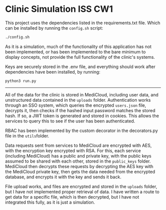 
# Clinic Simulation ISS CW1

This project uses the dependencies listed in the requirements.txt file. Which can be installed by running the `config.sh` script:
```bash
./config.sh
```

As it is a simulation, much of the functionality of this application has not been implemented, or has been implemented to the bare minimum to display concepts, not provide the full functionality of the clinic's systems.

Keys are securely stored in the .env file, and everything should work after dependencies have been installed, by running:
```pythong
python3 run.py
```

---

All of the data for the clinic is stored in MediCloud, including user data, and unstructured data contained in the `uploads` folder.
Authentication works through an SSO system, which queries the encrypted `users.json` file, decrypts it, then checks if the hashed input password matches the stored hash. If so, a JWT token is generated and stored in cookies. This allows the services to query this to see if the user has been authenticated.

RBAC has been implemented by the custom decorator in the decorators.py file in the `utils`folder.

Data requests sent from services to MediCloud are encrypted with AES, with the encryption key encrypted with RSA. For this, each service (including MediCloud) has a public and private key, with the public keys assumed to be shared with each other, stored in the `public_keys` folder. MediCloud then decrypts these requests by decrypting the AES key with the MediCloud private key, then gets the data needed from the encrypted database, and encrypts it with the key and sends it back.

File upload works, and files are encrypted and stored in the `uploads` folder, but I have not implemented proper retrieval of data. I have written a route to get data for a specific file, which is then decrypted, but I have not integrated this fully, as it is just a simulation.


